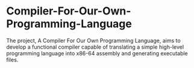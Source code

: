 # Compiler-For-Our-Own-Programming-Language
The project, A Compiler For Our Own Programming Language, aims to develop a functional compiler capable of translating a simple high-level programming language into x86-64 assembly and generating executable files. 
